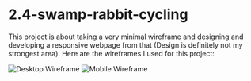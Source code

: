 # 2.4-swamp-rabbit-cycling

This project is about taking a very minimal wireframe and designing and developing a responsive webpage from that (Design is definitely not my strongest area). Here are the wireframes I used for this project: 

![Desktop Wireframe](https://github.com/TIY-GVL-FEE-2015-August/assignments/raw/master/2.4-swamp-rabbit-cycling/desktop-wireframe.png)
![Mobile Wireframe](https://github.com/TIY-GVL-FEE-2015-August/assignments/raw/master/2.4-swamp-rabbit-cycling/mobile-wireframe.png)
